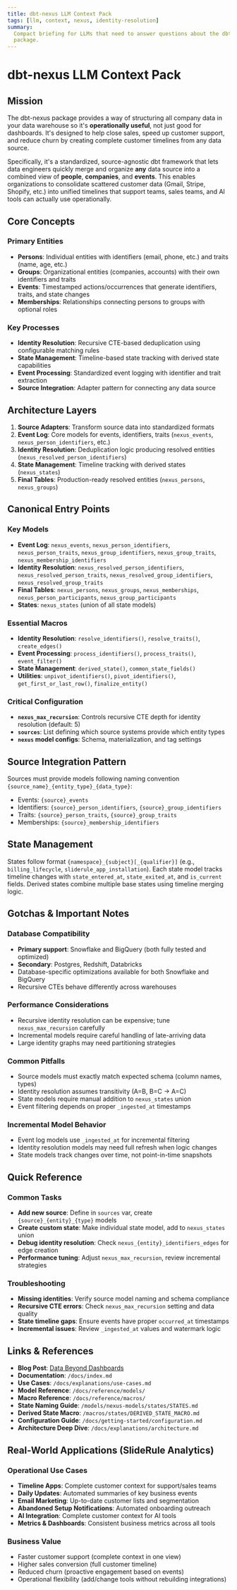 ```yaml
---
title: dbt-nexus LLM Context Pack
tags: [llm, context, nexus, identity-resolution]
summary:
  Compact briefing for LLMs that need to answer questions about the dbt-nexus
  package.
---
```


# dbt-nexus LLM Context Pack

## Mission

The dbt-nexus package provides a way of structuring all company data in your
data warehouse so it's **operationally useful**, not just good for dashboards.
It's designed to help close sales, speed up customer support, and reduce churn
by creating complete customer timelines from any data source.

Specifically, it's a standardized, source-agnostic dbt framework that lets data
engineers quickly merge and organize **any** data source into a combined view of
**people**, **companies**, and **events**. This enables organizations to
consolidate scattered customer data (Gmail, Stripe, Shopify, etc.) into unified
timelines that support teams, sales teams, and AI tools can actually use
operationally.

## Core Concepts

### Primary Entities

- **Persons**: Individual entities with identifiers (email, phone, etc.) and
  traits (name, age, etc.)
- **Groups**: Organizational entities (companies, accounts) with their own
  identifiers and traits
- **Events**: Timestamped actions/occurrences that generate identifiers, traits,
  and state changes
- **Memberships**: Relationships connecting persons to groups with optional
  roles

### Key Processes

- **Identity Resolution**: Recursive CTE-based deduplication using configurable
  matching rules
- **State Management**: Timeline-based state tracking with derived state
  capabilities
- **Event Processing**: Standardized event logging with identifier and trait
  extraction
- **Source Integration**: Adapter pattern for connecting any data source

## Architecture Layers

1. **Source Adapters**: Transform source data into standardized formats
2. **Event Log**: Core models for events, identifiers, traits (`nexus_events`,
   `nexus_person_identifiers`, etc.)
3. **Identity Resolution**: Deduplication logic producing resolved entities
   (`nexus_resolved_person_identifiers`)
4. **State Management**: Timeline tracking with derived states (`nexus_states`)
5. **Final Tables**: Production-ready resolved entities (`nexus_persons`,
   `nexus_groups`)

## Canonical Entry Points

### Key Models

- **Event Log**: `nexus_events`, `nexus_person_identifiers`,
  `nexus_person_traits`, `nexus_group_identifiers`, `nexus_group_traits`,
  `nexus_membership_identifiers`
- **Identity Resolution**: `nexus_resolved_person_identifiers`,
  `nexus_resolved_person_traits`, `nexus_resolved_group_identifiers`,
  `nexus_resolved_group_traits`
- **Final Tables**: `nexus_persons`, `nexus_groups`, `nexus_memberships`,
  `nexus_person_participants`, `nexus_group_participants`
- **States**: `nexus_states` (union of all state models)

### Essential Macros

- **Identity Resolution**: `resolve_identifiers()`, `resolve_traits()`,
  `create_edges()`
- **Event Processing**: `process_identifiers()`, `process_traits()`,
  `event_filter()`
- **State Management**: `derived_state()`, `common_state_fields()`
- **Utilities**: `unpivot_identifiers()`, `pivot_identifiers()`,
  `get_first_or_last_row()`, `finalize_entity()`

### Critical Configuration

- **`nexus_max_recursion`**: Controls recursive CTE depth for identity
  resolution (default: 5)
- **`sources`**: List defining which source systems provide which entity types
- **`nexus` model configs**: Schema, materialization, and tag settings

## Source Integration Pattern

Sources must provide models following naming convention
`{source_name}_{entity_type}_{data_type}`:

- Events: `{source}_events`
- Identifiers: `{source}_person_identifiers`, `{source}_group_identifiers`
- Traits: `{source}_person_traits`, `{source}_group_traits`
- Memberships: `{source}_membership_identifiers`

## State Management

States follow format `{namespace}_{subject}[_{qualifier}]` (e.g.,
`billing_lifecycle`, `sliderule_app_installation`). Each state model tracks
timeline changes with `state_entered_at`, `state_exited_at`, and `is_current`
fields. Derived states combine multiple base states using timeline merging
logic.

## Gotchas & Important Notes

### Database Compatibility

- **Primary support**: Snowflake and BigQuery (both fully tested and optimized)
- **Secondary**: Postgres, Redshift, Databricks
- Database-specific optimizations available for both Snowflake and BigQuery
- Recursive CTEs behave differently across warehouses

### Performance Considerations

- Recursive identity resolution can be expensive; tune `nexus_max_recursion`
  carefully
- Incremental models require careful handling of late-arriving data
- Large identity graphs may need partitioning strategies

### Common Pitfalls

- Source models must exactly match expected schema (column names, types)
- Identity resolution assumes transitivity (A=B, B=C → A=C)
- State models require manual addition to `nexus_states` union
- Event filtering depends on proper `_ingested_at` timestamps

### Incremental Model Behavior

- Event log models use `_ingested_at` for incremental filtering
- Identity resolution models may need full refresh when logic changes
- State models track changes over time, not point-in-time snapshots

## Quick Reference

### Common Tasks

- **Add new source**: Define in `sources` var, create `{source}_{entity}_{type}`
  models
- **Create custom state**: Make individual state model, add to `nexus_states`
  union
- **Debug identity resolution**: Check `nexus_{entity}_identifiers_edges` for
  edge creation
- **Performance tuning**: Adjust `nexus_max_recursion`, review incremental
  strategies

### Troubleshooting

- **Missing identities**: Verify source model naming and schema compliance
- **Recursive CTE errors**: Check `nexus_max_recursion` setting and data quality
- **State timeline gaps**: Ensure events have proper `occurred_at` timestamps
- **Incremental issues**: Review `_ingested_at` values and watermark logic

## Links & References

- **Blog Post**:
  [Data Beyond Dashboards](https://www.slideruleanalytics.com/blog/dbt-nexus-data-beyond-dashboards)
- **Documentation**: `/docs/index.md`
- **Use Cases**: `/docs/explanations/use-cases.md`
- **Model Reference**: `/docs/reference/models/`
- **Macro Reference**: `/docs/reference/macros/`
- **State Naming Guide**: `/models/nexus-models/states/STATES.md`
- **Derived State Macro**: `/macros/states/DERIVED_STATE_MACRO.md`
- **Configuration Guide**: `/docs/getting-started/configuration.md`
- **Architecture Deep Dive**: `/docs/explanations/architecture.md`

## Real-World Applications (SlideRule Analytics)

### Operational Use Cases

- **Timeline Apps**: Complete customer context for support/sales teams
- **Daily Updates**: Automated summaries of key business events
- **Email Marketing**: Up-to-date customer lists and segmentation
- **Abandoned Setup Notifications**: Automated onboarding outreach
- **AI Integration**: Complete customer context for AI tools
- **Metrics & Dashboards**: Consistent business metrics across all tools

### Business Value

- Faster customer support (complete context in one view)
- Higher sales conversion (full customer timeline)
- Reduced churn (proactive engagement based on events)
- Operational flexibility (add/change tools without rebuilding integrations)
